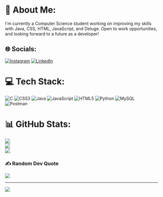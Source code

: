 # 💫 About Me:
I'm currently a Computer Science student working on improving my skills with Java, CSS, HTML, JavaScript, and Deluge. Open to work opportunities, and looking forward to a future as a developer!


## 🌐 Socials:
[![Instagram](https://img.shields.io/badge/Instagram-%23E4405F.svg?logo=Instagram&logoColor=white)](https://instagram.com/ozlemxo) [![LinkedIn](https://img.shields.io/badge/LinkedIn-%230077B5.svg?logo=linkedin&logoColor=white)](https://linkedin.com/in/ozlem-kutluel) 

# 💻 Tech Stack:
![C](https://img.shields.io/badge/c-%2300599C.svg?style=for-the-badge&logo=c&logoColor=white) ![CSS3](https://img.shields.io/badge/css3-%231572B6.svg?style=for-the-badge&logo=css3&logoColor=white) ![Java](https://img.shields.io/badge/java-%23ED8B00.svg?style=for-the-badge&logo=java&logoColor=white) ![JavaScript](https://img.shields.io/badge/javascript-%23323330.svg?style=for-the-badge&logo=javascript&logoColor=%23F7DF1E) ![HTML5](https://img.shields.io/badge/html5-%23E34F26.svg?style=for-the-badge&logo=html5&logoColor=white) ![Python](https://img.shields.io/badge/python-3670A0?style=for-the-badge&logo=python&logoColor=ffdd54) ![MySQL](https://img.shields.io/badge/mysql-%2300f.svg?style=for-the-badge&logo=mysql&logoColor=white) ![Postman](https://img.shields.io/badge/Postman-FF6C37?style=for-the-badge&logo=postman&logoColor=white)
# 📊 GitHub Stats:
![](https://github-readme-stats.vercel.app/api?username=okutluel&theme=radical&hide_border=false&include_all_commits=false&count_private=false)<br/>
![](https://github-readme-streak-stats.herokuapp.com/?user=okutluel&theme=radical&hide_border=false)<br/>
![](https://github-readme-stats.vercel.app/api/top-langs/?username=okutluel&theme=radical&hide_border=false&include_all_commits=false&count_private=false&layout=compact)

### ✍️ Random Dev Quote
![](https://quotes-github-readme.vercel.app/api?type=horizontal&theme=radical)

---
[![](https://visitcount.itsvg.in/api?id=okutluel&icon=2&color=10)](https://visitcount.itsvg.in)
